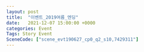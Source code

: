 ```yaml
---
layout: post
title:  "이벤트_2019여름_엔딩"
date:   2021-12-07 15:00:00 +0000
categories: Event
Tags: Story Event
SceneCode: ["scene_evt190627_cp0_q2_s10,7429311"]
---
```


